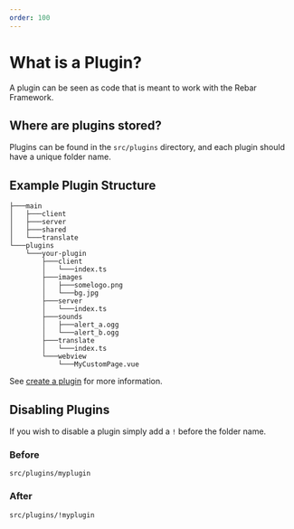 ```yaml
---
order: 100
---
```


# What is a Plugin?

A plugin can be seen as code that is meant to work with the Rebar Framework.

## Where are plugins stored?

Plugins can be found in the `src/plugins` directory, and each plugin should have a unique folder name.

## Example Plugin Structure

```
├───main
│   ├───client
│   ├───server
│   ├───shared
│   └───translate
└───plugins
    └───your-plugin
        ├───client
        │   └───index.ts
        ├───images
        │   ├───somelogo.png
        │   └───bg.jpg
        ├───server
        │   └───index.ts
        ├───sounds
        │   ├───alert_a.ogg
        │   └───alert_b.ogg
        ├───translate
        │   └───index.ts
        └───webview
            └───MyCustomPage.vue
```

See [create a plugin](./create.md) for more information.

## Disabling Plugins

If you wish to disable a plugin simply add a `!` before the folder name.

### Before

```
src/plugins/myplugin
```

### After

```
src/plugins/!myplugin
```
